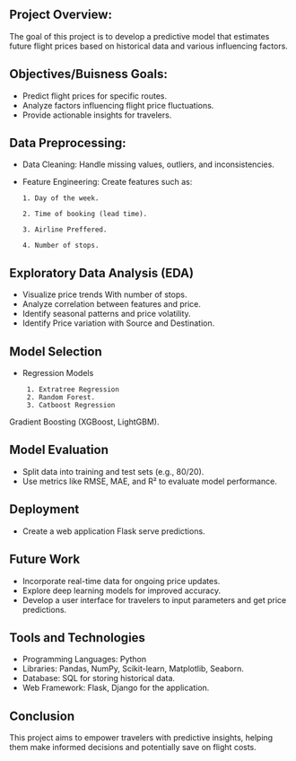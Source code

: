 ## Project Overview:

The goal of this project is to develop a predictive model that estimates future flight prices based on historical data and various influencing factors.


## Objectives/Buisness Goals:


- Predict flight prices for specific routes.
- Analyze factors influencing flight price fluctuations.
- Provide actionable insights for travelers.

## Data Preprocessing:

- Data Cleaning: Handle missing values, outliers, and inconsistencies.
- Feature Engineering: Create features such as:
   
      1. Day of the week.

      2. Time of booking (lead time).

      3. Airline Preffered.

      4. Number of stops.


## Exploratory Data Analysis (EDA)

- Visualize price trends With number of stops.
 - Analyze correlation between features and price.
- Identify seasonal patterns and price volatility.     
- Identify Price variation with Source and Destination.

## Model Selection
- Regression Models
     
       1. Extratree Regression
       2. Random Forest.
       3. Catboost Regression

Gradient Boosting (XGBoost, LightGBM).

## Model Evaluation
- Split data into training and test sets (e.g., 80/20).
- Use metrics like RMSE, MAE, and R² to evaluate model performance.

## Deployment
- Create a web application Flask serve predictions.

## Future Work
- Incorporate real-time data for ongoing price updates.
- Explore deep learning models for improved accuracy.
- Develop a user interface for travelers to input parameters and get price predictions.
## Tools and Technologies
 - Programming Languages: Python
- Libraries: Pandas, NumPy, Scikit-learn, Matplotlib, Seaborn.
- Database: SQL for storing historical data.
- Web Framework: Flask, Django for the application.

## Conclusion
This project aims to empower travelers with predictive insights, helping them make informed decisions and potentially save on flight costs.
 
  
